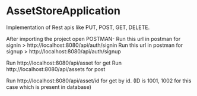 # AssetStoreApplication
Implementation of Rest apis like PUT, POST, GET, DELETE. 


After importing the project open POSTMAN-
Run this url in postman for signin > http://localhost:8080/api/auth/signin
Run this url in postman for signup > http://localhost:8080/api/auth/signup

Run http://localhost:8080/api/asset for get
Run http://localhost:8080/api/assets for post

Run http://localhost:8080/api/asset/id for get by id. (ID is 1001, 1002 for this case which is present in database)

